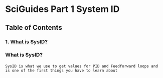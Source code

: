 # SciGuides Part 1 System ID

## Table of Contents
### 1. [What is SysID?]()



### What is SysID?
#### 
    SysID is what we use to get values for PID and Feedforward loops and is one of the first things you have to learn about 